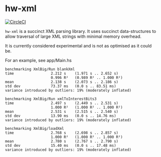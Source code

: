 # hw-xml
[![CircleCI](https://circleci.com/gh/haskell-works/hw-xml.svg?style=svg)](https://circleci.com/gh/haskell-works/hw-xml)

`hw-xml` is a succinct XML parsing library. It uses succinct data-structures to allow traversal of large XML strings with minimal memory overhead.

It is currently considered experimental and is not as optimised as it could be.

For an example, see app/Main.hs

```
benchmarking XmlBig/Run blankXml
time                 2.212 s    (1.971 s .. 2.652 s)
                     0.996 R²   (0.989 R² .. 1.000 R²)
mean                 2.138 s    (2.073 s .. 2.186 s)
std dev              73.37 ms   (0.0 s .. 83.51 ms)
variance introduced by outliers: 19% (moderately inflated)

benchmarking XmlBig/Run xmlToInterestBits3
time                 2.497 s    (2.449 s .. 2.531 s)
                     1.000 R²   (1.000 R² .. 1.000 R²)
mean                 2.531 s    (2.515 s .. 2.540 s)
std dev              13.90 ms   (0.0 s .. 14.76 ms)
variance introduced by outliers: 19% (moderately inflated)

benchmarking XmlBig/loadXml
time                 2.768 s    (2.698 s .. 2.857 s)
                     1.000 R²   (1.000 R² .. 1.000 R²)
mean                 2.780 s    (2.767 s .. 2.790 s)
std dev              15.40 ms   (0.0 s .. 17.48 ms)
variance introduced by outliers: 19% (moderately inflated)
```
